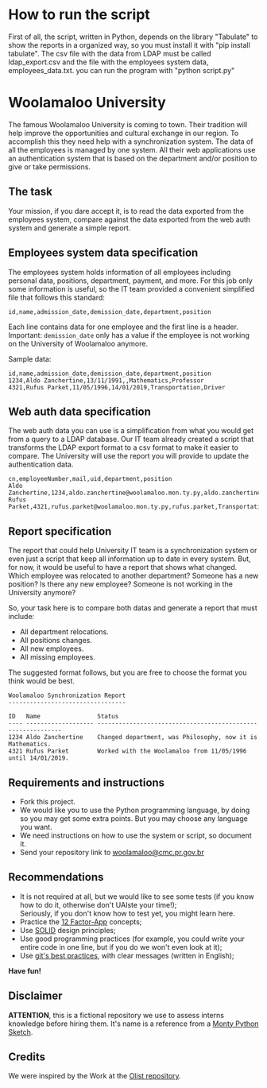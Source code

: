 # How to run the script
First of all, the script, written in Python, depends on the library "Tabulate" to show the reports in a organized way, so you must install it with "pip install tabulate".
The csv file with the data from LDAP must be called ldap_export.csv and the file with the employees system data, employees_data.txt.
you can run the program with "python script.py"

# Woolamaloo University

The famous Woolamaloo University is coming to town.
Their tradition will help improve the opportunities and cultural exchange in our region.
To accomplish this they need help with a synchronization system.
The data of all the employees is managed by one system.
All their web applications use an authentication system that is based on the department and/or position to give or take permissions.

## The task

Your mission, if you dare accept it, is to read the data exported from the employees system, compare against the data exported from the web auth system and generate a simple report.

## Employees system data specification

The employees system holds information of all employees including personal data, positions, department, payment, and more.
For this job only some information is useful, so the IT team provided a convenient simplified file that follows this standard:

```csv
id,name,admission_date,demission_date,department,position
```

Each line contains data for one employee and the first line is a header.  
Important: `demission_date` only has a value if the employee is not working on the University of Woolamaloo anymore.

Sample data:

```csv
id,name,admission_date,demission_date,department,position
1234,Aldo Zanchertine,13/11/1991,,Mathematics,Professor
4321,Rufus Parket,11/05/1996,14/01/2019,Transportation,Driver
```

## Web auth data specification

The web auth data you can use is a simplification from what you would get from a query to a LDAP database. Our IT team already created a script that transforms the LDAP export format to a csv format to make it easier to compare. The University will use the report you will provide to update the authentication data.

```csv
cn,employeeNumber,mail,uid,department,position
Aldo Zanchertine,1234,aldo.zanchertine@woolamaloo.mon.ty.py,aldo.zanchertine,Philosophy,Professor
Rufus Parket,4321,rufus.parket@woolamaloo.mon.ty.py,rufus.parket,Transportation,Driver
```

## Report specification

The report that could help University IT team is a synchronization system or even just a script that keep all information up to date in every system.
But, for now, it would be useful to have a report that shows what changed. Which employee was relocated to another department? Someone has a new position? Is there any new employee? Someone is not working in the University anymore?

So, your task here is to compare both datas and generate a report that must include:

  - All department relocations.
  - All positions changes.
  - All new employees.
  - All missing employees.

The suggested format follows, but you are free to choose the format you think would be best.

```
Woolamaloo Synchronization Report
---------------------------------

ID   Name                Status
---- ------------------- ------------------------------------------------------------
1234 Aldo Zanchertine    Changed department, was Philosophy, now it is Mathematics.
4321 Rufus Parket        Worked with the Woolamaloo from 11/05/1996 until 14/01/2019.
```

## Requirements and instructions

  - Fork this project.
  - We would like you to use the Python programming language, by doing so you may get some extra points. But you may choose any language you want.
  - We need instructions on how to use the system or script, so document it.
  - Send your repository link to woolamaloo@cmc.pr.gov.br

## Recommendations

  * It is not required at all, but we would like to see some tests (if you know how to do it, otherwise don't UAIste your time!);  
  Seriously, if you don't know how to test yet, you might learn here.
  * Practice the [12 Factor-App](http://12factor.net) concepts;
  * Use [SOLID](https://en.wikipedia.org/wiki/SOLID_(object-oriented_design))
  design principles;
  * Use good programming practices (for example, you could write your entire code in one line, but if you do we won't even look at it);
  * Use [git's best practices](https://www.git-tower.com/learn/git/ebook/en/command-line/appendix/best-practices),
    with clear messages (written in English);

  **Have fun!**

## Disclaimer

**ATTENTION**, this is a fictional repository we use to assess interns knowledge before hiring them.
It's name is a reference from a [Monty Python Sketch](https://en.wikipedia.org/wiki/Bruces_sketch).

## Credits

We were inspired by the Work at the [Olist repository](https://github.com/olist/work-at-olist).
